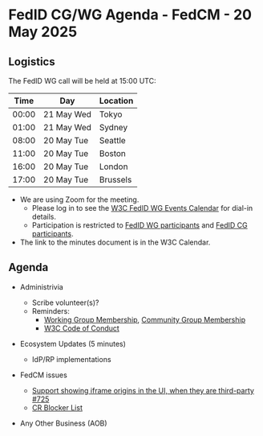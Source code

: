 # FedID CG/WG Agenda - FedCM - 20 May 2025

## Logistics

The FedID WG call will be held at 15:00 UTC:

| Time         | Day    | Location      |
| ------------ | ------ | ------------- |
| 00:00 | 21 May Wed | Tokyo         |
| 01:00 | 21 May Wed | Sydney        |
| 08:00 | 20 May Tue | Seattle       |
| 11:00 | 20 May Tue | Boston        |
| 16:00 | 20 May Tue | London        |
| 17:00 | 20 May Tue | Brussels      |


* We are using Zoom for the meeting.
    * Please log in to see the [W3C FedID WG Events Calendar](https://www.w3.org/groups/wg/fedid/calendar/) for dial-in details. 
    * Participation is restricted to [FedID WG participants](https://www.w3.org/groups/wg/fedid/participants/) and [FedID CG participants](https://www.w3.org/groups/cg/fed-id/participants/).
* The link to the minutes document is in the W3C Calendar. 

## Agenda

* Administrivia
  * Scribe volunteer(s)?
  * Reminders: 
     * [Working Group Membership](https://www.w3.org/groups/wg/fedid/), [Community Group Membership](https://www.w3.org/community/fed-id/)
     * [W3C Code of Conduct](https://www.w3.org/policies/code-of-conduct/)

* Ecosystem Updates (5 minutes)
   * IdP/RP implementations
     
* FedCM issues
   * [Support showing iframe origins in the UI, when they are third-party #725](https://github.com/w3c-fedid/FedCM/issues/725)
   * [CR Blocker List](https://github.com/w3c-fedid/FedCM/wiki/Status-of-FPWD%E2%80%90identified-Issues-(Consensus-Blockers-for-CR))

* Any Other Business (AOB)
